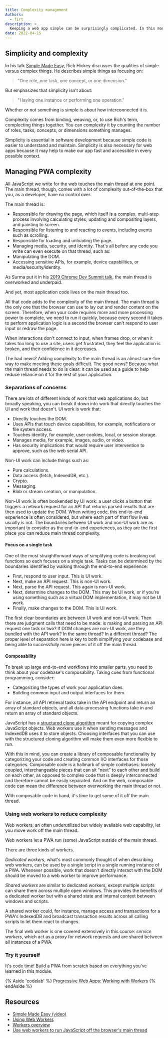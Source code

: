 ```yaml
---
title: Complexity management
Authors:
  - firt
description: >
  Keeping a web app simple can be surprisingly complicated. In this module, you will learn how web APIs work with threading and how you can use this for common PWA patterns such as state management.
date: 2022-04-15
---
```


## Simplicity and complexity

In his talk [Simple Made Easy](https://www.infoq.com/presentations/Simple-Made-Easy/), Rich Hickey discusses the qualities of simple versus complex things. He describes simple things as focusing on:

> "One role, one task, one concept, or one dimension."

But emphasizes that simplicity isn't about:

> "Having one instance or performing one operation."

Whether or not something is simple is about how interconnected it is.

Complexity comes from binding, weaving, or, to use Rich's term, complecting things together. You can complexity it by counting the number of roles, tasks, concepts, or dimensions something manages.

Simplicity is essential in software development because simple code is easier to understand and maintain. Simplicity is also necessary for web apps because it may help to make our app fast and accessible in every possible context.

## Managing PWA complexity
All JavaScript we write for the web touches the main thread at one point. The main thread, though, comes with a lot of complexity out-of-the-box that you, as a developer, have no control over.

The main thread is:

* Responsible for drawing the page, which itself is a complex, multi-step process involving calculating styles, updating and compositing layers, and painting to screen.
* Responsible for listening to and reacting to events, including events such as scrolling.
* Responsible for loading and unloading the page.
* Managing media, security, and identity.
That's all before any code you write can even execute on that thread, such as:
* Manipulating the DOM.
* Accessing sensitive APIs, for example, device capabilities, or media/security/identity.

As Surma put it in his [2019 Chrome Dev Summit talk](https://www.youtube.com/watch?v=7Rrv9qFMWNM&ab_channel=GoogleChromeDevelopers), the main thread is overworked and underpaid.

And yet, most application code lives on the main thread too.

All that code adds to the complexity of the main thread. The main thread is the only one that the browser can use to lay out and render content on the screen. Therefore, when your code requires more and more processing power to complete, we need to run it quickly, because every second it takes to perform application logic is a second the browser can't respond to user input or redraw the page.

When interactions don't connect to input, when frames drop, or when it takes too long to use a site, users get frustrated, they feel the application is broken, and their confidence in it decreases.

The bad news? Adding complexity to the main thread is an almost sure-fire way to make meeting these goals difficult. The good news? Because what the main thread needs to do is clear: it can be used as a guide to help reduce reliance on it for the rest of your application.

### Separations of concerns

There are lots of different kinds of work that web applications do, but broadly speaking, you can break it down into work that directly touches the UI and work that doesn't. UI work is work that:

* Directly touches the DOM.
* Uses APIs that touch device capabilities, for example, notifications or file system access.
* Touches identity, for example, user cookies, local, or session storage.
* Manages media, for example, images, audio, or video.
* Has security implications that would require user intervention to approve, such as the web serial API.

Non-UI work can include things such as:

* Pure calculations.
* Data access (fetch, IndexedDB, etc.).
* Crypto.
* Messaging.
* Blob or stream creation, or manipulation.

Non-UI work is often bookended by UI work: a user clicks a button that triggers a network request for an API that returns parsed results that are then used to update the DOM. When writing code, this end-to-end experience is often considered, but where each part of that flow lives usually is not.
The boundaries between UI work and non-UI work are as important to consider as the end-to-end experiences, as they are the first place you can reduce main thread complexity.

#### Focus on a single task

One of the most straightforward ways of simplifying code is breaking out functions so each focuses on a single task. Tasks can be determined by the boundaries identified by walking through the end-to-end experience:

* First, respond to user input. This is UI work.
* Next, make an API request. This is non-UI work.
* Next, parse the API request. This again is non-UI work.
* Next, determine changes to the DOM. This may be UI work, or if you're using something such as a virtual DOM implementation, it may not be UI work.
* Finally, make changes to the DOM. This is UI work.

The first clear boundaries are between UI work and non-UI work. Then there are judgment calls that need to be made: is making and parsing an API request one task or two? If DOM changes are non-UI work, are they bundled with the API work? In the same thread? In a different thread? The proper level of separation here is key to both simplifying your codebase and being able to successfully move pieces of it off the main thread.

#### Composability
To break up large end-to-end workflows into smaller parts, you need to think about your codebase's composability. Taking cues from functional programming, consider:

* Categorizing the types of work your application does.
* Building common input and output interfaces for them.

For instance, all API retrieval tasks take in the API endpoint and return an array of standard objects, and all data-processing functions take in and return an array of standard objects.

JavaScript has a [structured clone algorithm](https://developer.mozilla.org/docs/Web/API/Web_Workers_API/Structured_clone_algorithm) meant for copying complex JavaScript objects. Web workers use it when sending messages and IndexedDB uses it to store objects. Choosing interfaces that you can use with the structured cloning algorithm will make them even more flexible to run.

With this in mind, you can create a library of composable functionality by categorizing your code and creating common I/O interfaces for those categories. Composable code is a hallmark of simple codebases: loosely coupled, interchangeable pieces that can sit “next” to each other and build on each other, as opposed to complex code that is deeply interconnected and therefore cannot be easily separated. And on the web, composable code can mean the difference between overworking the main thread or not.

With composable code in hand, it's time to get some of it off the main thread.

### Using web workers to reduce complexity

Web workers, an often underutilized but widely available web capability, let you move work off the main thread.

Web workers let a PWA run (some) JavaScript outside of the main thread.

There are three kinds of workers.

*Dedicated workers*, what's most commonly thought of when describing web workers, can be used by a single script in a single running instance of a PWA. Whenever possible, work that doesn't directly interact with the DOM should be moved to a web worker to improve performance.

*Shared workers* are similar to dedicated workers, except multiple scripts can share them across multiple open windows. This provides the benefits of a dedicated worker but with a shared state and internal context between windows and scripts.

A shared worker could, for instance, manage access and transactions for a PWA's IndexedDB and broadcast transaction results across all calling scripts to let them react to changes.

The final web worker is one covered extensively in this course: *service workers*, which act as a proxy for network requests and are shared between all instances of a PWA.

### Try it yourself

It's code time! Build a PWA from scratch based on everything you've learned in this module.

{% Aside 'codelab' %}
[Progressive Web Apps: Working with Workers](https://developers.google.com/codelabs/pwa-training/pwa06--working-with-workers#0)
{% endAside %}

##  Resources

- [Simple Made Easy (video)](https://www.infoq.com/presentations/Simple-Made-Easy/)
- [Using Web Workers](https://developer.mozilla.org/docs/Web/API/Web_Workers_API/Using_web_workers)
- [Workers overview](/workers-overview/)
- [Use web workers to run JavaScript off the browser's main thread](/off-main-thread/)

